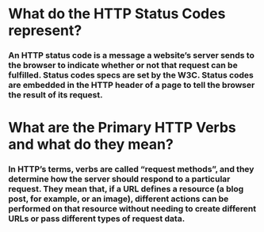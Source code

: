# What do the HTTP Status Codes represent?

### An HTTP status code is a message a website’s server sends to the browser to indicate whether or not that request can be fulfilled. Status codes specs are set by the W3C. Status codes are embedded in the HTTP header of a page to tell the browser the result of its request.

# What are the Primary HTTP Verbs and what do they mean?
### In HTTP’s terms, verbs are called “request methods”, and they determine how the server should respond to a particular request. They mean that, if a URL defines a resource (a blog post, for example, or an image), different actions can be performed on that resource without needing to create different URLs or pass different types of request data.


